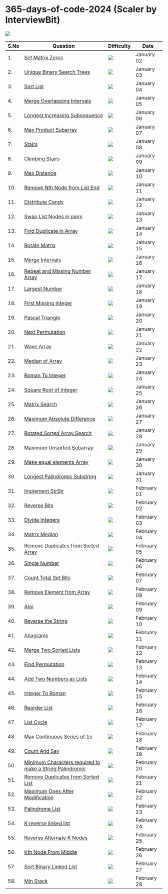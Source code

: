 # 365-days-of-code-2024 (Scaler by InterviewBit)

<img src="https://assets-v2.scaler.com/packs/images/scaler-logo.7dfbf5.svg"/>

<!-- <img src="https://img.shields.io/badge/Easy-2322222.svg?&style=for-the-badge"> -->
<!-- <img src="https://img.shields.io/badge/Medium-FAD800.svg?&style=for-the-badge"> -->
<!-- <img src="https://img.shields.io/badge/Hard-FA0000.svg?&style=for-the-badge"> -->



|  S.No  |  Question  |  Difficulty  |  Date  |
| --------------- | --------------- | --------------- | --------------- | 
| 1. | [Set Matrix Zeros](https://www.interviewbit.com/problems/set-matrix-zeros/) | <img src="https://img.shields.io/badge/Easy-2322222.svg?&style=for-the-badge"> | January 02 |
| 2. | [Unique Binary Search Trees](https://www.interviewbit.com/problems/unique-binary-search-trees/) | <img src="https://img.shields.io/badge/Easy-2322222.svg?&style=for-the-badge"> | January 03 |
| 3. | [Sort List](https://www.interviewbit.com/problems/sort-list/) | <img src="https://img.shields.io/badge/Medium-FAD800.svg?&style=for-the-badge"> | January 04 |
| 4. | [Merge Overlapping Intervals](https://www.interviewbit.com/problems/merge-overlapping-intervals/) | <img src="https://img.shields.io/badge/Medium-FAD800.svg?&style=for-the-badge"> | January 05 |
| 5. | [Longest Increasing Subsequence](https://www.interviewbit.com/problems/longest-increasing-subsequence/) | <img src="https://img.shields.io/badge/Medium-FAD800.svg?&style=for-the-badge"> | January 06 |
| 6. | [Max Product Subarray](https://www.interviewbit.com/problems/max-product-subarray/) | <img src="https://img.shields.io/badge/Medium-FAD800.svg?&style=for-the-badge"> | January 07 |
| 7. | [Stairs](https://www.interviewbit.com/problems/stairs/) | <img src="https://img.shields.io/badge/Easy-2322222.svg?&style=for-the-badge"> | January 08 |
| 8. | [Climbing Stairs](https://www.interviewbit.com/problems/climbing-stairs/) | <img src="https://img.shields.io/badge/Medium-FAD800.svg?&style=for-the-badge"> | January 09 |
| 9. | [Max Distance](https://www.interviewbit.com/problems/max-distance/) | <img src="https://img.shields.io/badge/Medium-FAD800.svg?&style=for-the-badge"> | January 10 |
| 10. | [Remove Nth Node from List End](https://www.interviewbit.com/problems/remove-nth-node-from-list-end/) | <img src="https://img.shields.io/badge/Easy-2322222.svg?&style=for-the-badge"> | January 11 |
| 11. | [Distribute Candy](https://www.interviewbit.com/problems/distribute-candy/) | <img src="https://img.shields.io/badge/Medium-FAD800.svg?&style=for-the-badge"> | January 12 |
| 12. | [Swap List Nodes in pairs](https://www.interviewbit.com/problems/swap-list-nodes-in-pairs/) | <img src="https://img.shields.io/badge/Easy-2322222.svg?&style=for-the-badge"> | January 13 |
| 13. | [Find Duplicate in Array](https://www.interviewbit.com/problems/find-duplicate-in-array/) | <img src="https://img.shields.io/badge/Easy-2322222.svg?&style=for-the-badge"> | January 14 |
| 14. | [Rotate Matrix](https://www.interviewbit.com/problems/rotate-matrix/) | <img src="https://img.shields.io/badge/Medium-FAD800.svg?&style=for-the-badge"> | January 15 |
| 15. | [Merge Intervals](https://www.interviewbit.com/problems/merge-intervals/) | <img src="https://img.shields.io/badge/Medium-FAD800.svg?&style=for-the-badge"> | January 16 |
| 16. | [Repeat and Missing Number Array](https://www.interviewbit.com/problems/repeat-and-missing-number-array/) | <img src="https://img.shields.io/badge/Medium-FAD800.svg?&style=for-the-badge"> | January 17 |
| 17. | [Largest Number](https://www.interviewbit.com/problems/largest-number/) | <img src="https://img.shields.io/badge/Medium-FAD800.svg?&style=for-the-badge"> | January 18 |
| 18. | [First Missing Integer](https://www.interviewbit.com/problems/first-missing-integer/) | <img src="https://img.shields.io/badge/Medium-FAD800.svg?&style=for-the-badge"> | January 19 |
| 19. | [Pascal Triangle](https://www.interviewbit.com/problems/pascal-triangle/) | <img src="https://img.shields.io/badge/Easy-2322222.svg?&style=for-the-badge"> | January 20 |
| 20. | [Next Permutation](https://www.interviewbit.com/problems/next-permutation/) | <img src="https://img.shields.io/badge/Medium-FAD800.svg?&style=for-the-badge"> | January 21 |
| 21. | [Wave Array](https://www.interviewbit.com/problems/wave-array/) | <img src="https://img.shields.io/badge/Easy-2322222.svg?&style=for-the-badge"> | January 22 |
| 22. | [Median of Array](https://www.interviewbit.com/problems/median-of-array/) | <img src="https://img.shields.io/badge/Medium-FAD800.svg?&style=for-the-badge"> | January 23 |
| 23. | [Roman To Integer](https://www.interviewbit.com/problems/roman-to-integer/) | <img src="https://img.shields.io/badge/Medium-FAD800.svg?&style=for-the-badge"> | January 24 |
| 24. | [Square Root of Integer](https://www.interviewbit.com/problems/square-root-of-integer/) | <img src="https://img.shields.io/badge/Easy-2322222.svg?&style=for-the-badge"> | January 25 |
| 25. | [Matrix Search](https://www.interviewbit.com/problems/matrix-search/) | <img src="https://img.shields.io/badge/Medium-FAD800.svg?&style=for-the-badge"> | January 26 |
| 26. | [Maximum Absolute Difference](https://www.interviewbit.com/problems/maximum-absolute-difference/) | <img src="https://img.shields.io/badge/Medium-FAD800.svg?&style=for-the-badge"> | January 27 |
| 27. | [Rotated Sorted Array Search](https://www.interviewbit.com/problems/rotated-sorted-array-search/) | <img src="https://img.shields.io/badge/Medium-FAD800.svg?&style=for-the-badge"> | January 28 |
| 28. | [Maximum Unsorted Subarray](https://www.interviewbit.com/problems/maximum-unsorted-subarray/) | <img src="https://img.shields.io/badge/Medium-FAD800.svg?&style=for-the-badge"> | January 29 |
| 29. | [Make equal elements Array](https://www.interviewbit.com/problems/make-equal-elements-array/) | <img src="https://img.shields.io/badge/Medium-FAD800.svg?&style=for-the-badge"> | January 30 |
| 30. | [Longest Palindromic Substring](https://www.interviewbit.com/problems/longest-palindromic-substring/) | <img src="https://img.shields.io/badge/Medium-FAD800.svg?&style=for-the-badge"> | January 31 |
| 31. | [Implement StrStr](https://www.interviewbit.com/problems/implement-strstr/) | <img src="https://img.shields.io/badge/Medium-FAD800.svg?&style=for-the-badge"> | February 01 |
| 32. | [Reverse Bits](https://www.interviewbit.com/problems/reverse-bits/) | <img src="https://img.shields.io/badge/Medium-FAD800.svg?&style=for-the-badge"> | February 02 |
| 33. | [Divide Integers](https://www.interviewbit.com/problems/divide-integers/) | <img src="https://img.shields.io/badge/Medium-FAD800.svg?&style=for-the-badge"> | February 03 |
| 34. | [Matrix Median](https://www.interviewbit.com/problems/matrix-median/) | <img src="https://img.shields.io/badge/Medium-FAD800.svg?&style=for-the-badge"> | February 04 |
| 35. | [Remove Duplicates from Sorted Array](https://www.interviewbit.com/problems/remove-duplicates-from-sorted-array/) | <img src="https://img.shields.io/badge/Easy-2322222.svg?&style=for-the-badge"> | February 05 |
| 36. | [Single Number](https://www.interviewbit.com/problems/single-number/) | <img src="https://img.shields.io/badge/Easy-2322222.svg?&style=for-the-badge"> | February 06 |
| 37. | [Count Total Set Bits](https://www.interviewbit.com/problems/count-total-set-bits/) | <img src="https://img.shields.io/badge/Hard-FA0000.svg?&style=for-the-badge"> | February 07 |
| 38. | [Remove Element from Array](https://www.interviewbit.com/problems/remove-element-from-array/) | <img src="https://img.shields.io/badge/Medium-FAD800.svg?&style=for-the-badge"> | February 08 |
| 39. | [Atoi](https://www.interviewbit.com/problems/atoi/) | <img src="https://img.shields.io/badge/Medium-FAD800.svg?&style=for-the-badge"> | February 09 |
| 40. | [Reverse the String](https://www.interviewbit.com/problems/reverse-the-string/) | <img src="https://img.shields.io/badge/Easy-2322222.svg?&style=for-the-badge"> | February 10 |
| 41. | [Anagrams](https://www.interviewbit.com/problems/anagrams/) | <img src="https://img.shields.io/badge/Medium-FAD800.svg?&style=for-the-badge"> | February 11 |
| 42. | [Merge Two Sorted Lists](https://www.interviewbit.com/problems/merge-two-sorted-lists/) | <img src="https://img.shields.io/badge/Easy-2322222.svg?&style=for-the-badge"> | February 12 |
| 43. | [Find Permutation](https://www.interviewbit.com/problems/find-permutation/) | <img src="https://img.shields.io/badge/Medium-FAD800.svg?&style=for-the-badge"> | February 13 |
| 44. | [Add Two Numbers as Lists](https://www.interviewbit.com/problems/add-two-numbers-as-lists/) | <img src="https://img.shields.io/badge/Medium-FAD800.svg?&style=for-the-badge"> | February 14 |
| 45. | [Integer To Roman](https://www.interviewbit.com/problems/integer-to-roman/) | <img src="https://img.shields.io/badge/Medium-FAD800.svg?&style=for-the-badge"> | February 15 |
| 46. | [Reorder List](https://www.interviewbit.com/problems/reorder-list/) | <img src="https://img.shields.io/badge/Hard-FA0000.svg?&style=for-the-badge"> | February 16 |
| 47. | [List Cycle](https://www.interviewbit.com/problems/list-cycle/) | <img src="https://img.shields.io/badge/Medium-FAD800.svg?&style=for-the-badge"> | February 17 |
| 48. | [Max Continuous Series of 1s](https://www.interviewbit.com/problems/max-continuous-series-of-1s/) | <img src="https://img.shields.io/badge/Medium-FAD800.svg?&style=for-the-badge"> | February 18 |
| 49. | [Count And Say](https://www.interviewbit.com/problems/count-and-say/) | <img src="https://img.shields.io/badge/Easy-2322222.svg?&style=for-the-badge"> | February 19 |
| 50. | [Minimum Characters required to make a String Palindromic](https://www.interviewbit.com/problems/minimum-characters-required-to-make-a-string-palindromic/) | <img src="https://img.shields.io/badge/Medium-FAD800.svg?&style=for-the-badge"> | February 20 |
| 51. | [Remove Duplicates from Sorted List](https://www.interviewbit.com/problems/remove-duplicates-from-sorted-list/) | <img src="https://img.shields.io/badge/Easy-2322222.svg?&style=for-the-badge"> | February 21 |
| 52. | [Maximum Ones After Modification](https://www.interviewbit.com/problems/maximum-ones-after-modification/) | <img src="https://img.shields.io/badge/Medium-FAD800.svg?&style=for-the-badge"> | February 22 |
| 53. | [Palindrome List](https://www.interviewbit.com/problems/palindrome-list/) | <img src="https://img.shields.io/badge/Medium-FAD800.svg?&style=for-the-badge"> | February 23 |
| 54. | [K reverse linked list](https://www.interviewbit.com/problems/k-reverse-linked-list/) | <img src="https://img.shields.io/badge/Medium-FAD800.svg?&style=for-the-badge"> | February 24 |
| 55. | [Reverse Alternate K Nodes](https://www.interviewbit.com/problems/reverse-alternate-k-nodes/) | <img src="https://img.shields.io/badge/Medium-FAD800.svg?&style=for-the-badge"> | February 25 |
| 56. | [Kth Node From Middle](https://www.interviewbit.com/problems/kth-node-from-middle/) | <img src="https://img.shields.io/badge/Easy-2322222.svg?&style=for-the-badge"> | February 26 |
| 57. | [Sort Binary Linked List](https://www.interviewbit.com/problems/sort-binary-linked-list/) | <img src="https://img.shields.io/badge/Easy-2322222.svg?&style=for-the-badge"> | February 27 |
| 58. | [Min Stack](https://www.interviewbit.com/problems/min-stack/) | <img src="https://img.shields.io/badge/Medium-FAD800.svg?&style=for-the-badge"> | February 28 |
